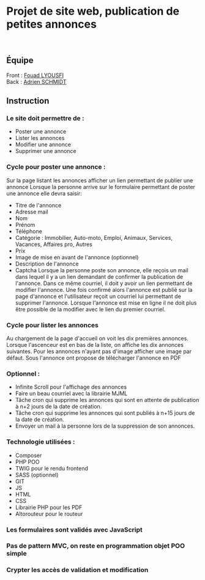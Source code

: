 # Projet de site web, publication de petites annonces
<br/>

## Équipe

Front : [Fouad LYOUSFI](https://github.com/fouad-git)
<br/>
Back : [Adrien SCHMIDT](https://github.com/Adrien-25)

## Instruction 
### Le site doit permettre de :
* Poster une annonce
* Lister les annonces
* Modifier une annonce
* Supprimer une annonce

### Cycle pour poster une annonce :
Sur la page listant les annonces afficher un lien permettant de publier une annonce
Lorsque la personne arrive sur le formulaire permettant de poster une annonce elle devra saisir:
* Titre de l'annonce
* Adresse mail
* Nom
* Prénom
* Téléphone
* Catégorie : Immobilier, Auto-moto, Emploi, Animaux, Services, Vacances, Affaires pro, Autres
* Prix
* Image de mise en avant de l'annonce (optionnel)
* Description de l'annonce
* Captcha
Lorsque la personne poste son annonce, elle reçois un mail dans lequel il y a un lien demandant de confirmer la publication de l'annonce.
Dans ce même courriel, il doit y avoir un lien permettant de modifier l'annonce.
Une fois confirmé alors l'annonce est publié sur la page d'annonce et l'utilisateur reçoit un courriel lui permettant de supprimer l'annonce.
Lorsque l'annonce est mise en ligne il ne doit plus être possible de la modifier avec le lien du premier courriel.

### Cycle pour lister les annonces
Au chargement de la page d'accueil on voit les dix premières annonces. Lorsque l'ascenceur est en bas de la liste, on affiche les dix annonces suivantes.
Pour les annonces n'ayant pas d'image afficher une image par défaut.
Sous l'annonce ont propose de télécharger l'annonce en PDF


### Optionnel :
* Infinite Scroll pour l'affichage des annonces
* Faire un beau courriel avec la librairie MJML
* Tâche cron qui supprime les annonces qui sont en attente de publication à n+2 jours de la date de création.
* Tâche cron qui supprime les annonces qui sont publiés à n+15 jours de la date de création.
* Envoyer un mail à la personne lors de la suppression de son annonces.


### Technologie utilisées : 
* Composer
* PHP POO
* TWIG pour le rendu frontend
* SASS (optionnel)
* GIT
* JS
* HTML
* CSS
* Librairie PHP pour les PDF
* Altorouteur pour le routeur

### Les formulaires sont validés avec JavaScript
### Pas de pattern MVC, on reste en programmation objet POO simple
### Crypter les accès de validation et modification



